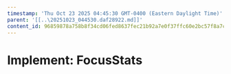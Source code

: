 ```yaml
---
timestamp: 'Thu Oct 23 2025 04:45:30 GMT-0400 (Eastern Daylight Time)'
parent: '[[..\20251023_044530.daf28922.md]]'
content_id: 96859878a758b8f34cd06fed8637fec21b92a7e0f37ffc60e2bc57f8a7c6e198
---
```


# Implement: FocusStats
